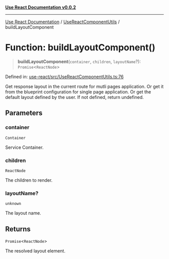 [**Use React Documentation v0.0.2**](../../README.md)

***

[Use React Documentation](../../modules.md) / [UseReactComponentUtils](../README.md) / buildLayoutComponent

# Function: buildLayoutComponent()

> **buildLayoutComponent**(`container`, `children`, `layoutName`?): `Promise`\<`ReactNode`\>

Defined in: [use-react/src/UseReactComponentUtils.ts:76](https://github.com/stonemjs/use-react/blob/9a749b225241b8e0ac2a5483904ca8322927b1d4/src/UseReactComponentUtils.ts#L76)

Get response layout in the current route for mutli pages application.
Or get it from the blueprint configuration for single page application.
Or get the default layout defined by the user.
If not defined, return undefined.

## Parameters

### container

`Container`

Service Container.

### children

`ReactNode`

The children to render.

### layoutName?

`unknown`

The layout name.

## Returns

`Promise`\<`ReactNode`\>

The resolved layout element.
